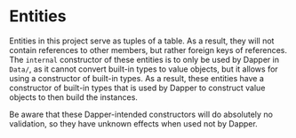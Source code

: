 # Entities

Entities in this project serve as tuples of a table. As a result, they will not
contain references to other members, but rather foreign keys of references. The
`internal` constructor of these entities is to only be used by Dapper in
`Data/`, as it cannot convert built-in types to value objects, but it allows
for using a constructor of built-in types. As a result, these entities have a
constructor of built-in types that is used by Dapper to construct value objects
to then build the instances.  

Be aware that these Dapper-intended constructors will do absolutely no
validation, so they have unknown effects when used not by Dapper.
